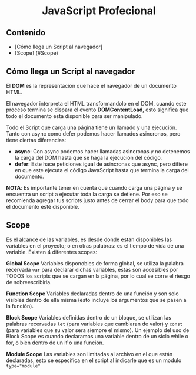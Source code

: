 <div align="center"> 
  <h1> JavaScript Profecional </h1>
</div>

## Contenido
- [Cómo llega un Script al navegador]
- [Scope] (#Scope)

## Cómo llega un Script al navegador

El **DOM** es la representación que hace el navegador de un documento HTML.

El navegador interpreta el HTML transformandolo en el DOM, cuando este proceso termina 
se dispara el evento **DOMContentLoad**, esto significa que todo el documento esta
disponible para ser manipulado.

Todo el Script que carga una página  tiene un llamado y una ejecución. Tanto con async
como defer podemos hacer llamados asincronos, pero tiene ciertas diferencias:

- **async**: Con async podemos hacer llamadas asincronas y no detenemos la carga del DOM 
hasta que se haga la ejecución del código.
- **defer**: Este hace peticiones igual de asincronas que async, pero difiere en que este
ejecuta el código JavaScript hasta que termina la carga del documento.

**NOTA**: Es importante tener en cuenta que cuando carga una página y se encuentra un script a ejecutar toda la carga se detiene. Por eso se recomienda agregar tus scripts justo antes de cerrar el body para que todo el documento esté disponible.

## Scope

Es el alcance de las variables, es desde donde estan disponibles las variables en el proyecto;
o en otras palabras: es el tiempo de vida de una variable. Existen 4 diferentes scopes:

**Global Scope**
Variables disponobles de forma global, se utiliza la palabra recervada `var` para declarar dichas variables,
estas son accesibles por TODOS los scripts que se cargan en la página, por lo cual se corre el riesgo de sobreescribirla.

**Function Scope**
Variables declaradas dentro de una función y son solo visibles dentro de ella misma (esto incluye los argumentos que se pasen a la función).

**Block Scope**
Variables definidas dentro de un bloque, se utilizan las palabras recervadas `let` (para variables que cambiaran de valor) y `const` (para variables que su valor sera siempre el mismo). Un ejemplo del uso de Block Scope es cuando declaramos una variable dentro de un siclo while o for, o bien dentro de un if o una función.

**Module Scope**
Las variables son limitadas al archivo en el que están declaradas, esto se especifica en el script al indicarle que es un modulo `type="module"`
